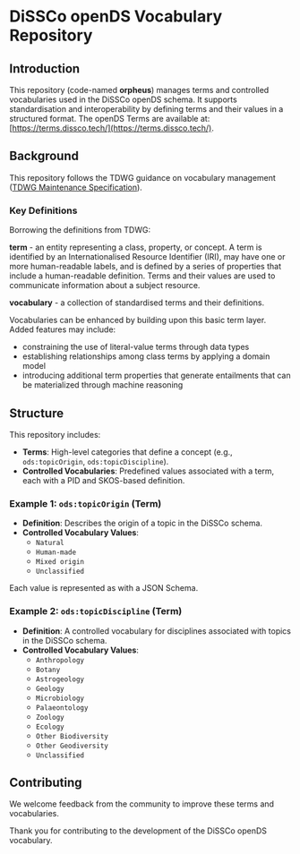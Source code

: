 # DiSSCo openDS Vocabulary Repository


## Introduction
This repository (code-named **orpheus**) manages terms and controlled vocabularies used in the DiSSCo openDS schema. It supports standardisation and interoperability by defining terms and their values in a structured format. 
The openDS Terms are available at: [https://terms.dissco.tech/](https://terms.dissco.tech/).

## Background

This repository follows the TDWG guidance on vocabulary management ([TDWG Maintenance Specification](https://github.com/tdwg/vocab/blob/master/vms/maintenance-specification.md)).

### Key Definitions
Borrowing the definitions from TDWG: 

**term** - an entity representing a class, property, or concept. A term is identified by an Internationalised Resource Identifier (IRI), may have one or more human-readable labels, and is defined by a series of properties that include a human-readable definition. Terms and their values are used to communicate information about a subject resource.

**vocabulary** - a collection of standardised terms and their definitions.


Vocabularies can be enhanced by building upon this basic term layer. Added features may include:

- constraining the use of literal-value terms through data types
- establishing relationships among class terms by applying a domain model
- introducing additional term properties that generate entailments that can be materialized through machine reasoning

## Structure
This repository includes:
- **Terms**: High-level categories that define a concept (e.g., `ods:topicOrigin`, `ods:topicDiscipline`).
- **Controlled Vocabularies**: Predefined values associated with a term, each with a PID and SKOS-based definition.


### Example 1: `ods:topicOrigin` (Term)
- **Definition**: Describes the origin of a topic in the DiSSCo schema.
- **Controlled Vocabulary Values**:
  - `Natural`
  - `Human-made`
  - `Mixed origin`
  - `Unclassified`

Each value is represented as with a JSON Schema. 


### Example 2: `ods:topicDiscipline` (Term)
- **Definition**: A controlled vocabulary for disciplines associated with topics in the DiSSCo schema.
- **Controlled Vocabulary Values**:
  - `Anthropology`
  - `Botany`
  - `Astrogeology`
  - `Geology`
  - `Microbiology`
  - `Palaeontology`
  - `Zoology`
  - `Ecology`
  - `Other Biodiversity`
  - `Other Geodiversity`
  - `Unclassified`

## Contributing
We welcome feedback from the community to improve these terms and vocabularies.


Thank you for contributing to the development of the DiSSCo openDS vocabulary. 


